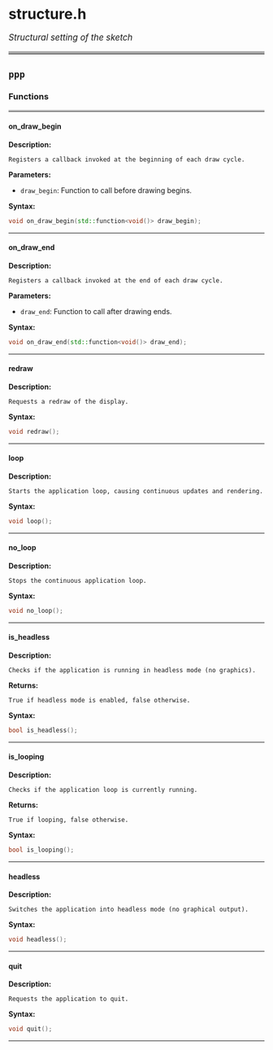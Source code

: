 # structure.h

<style>
  .file-summary { font-size: 1.2em; font-style: italic; margin-bottom: 1em; }
  table { width: 100%; table-layout: fixed; border-collapse: collapse; }
  th, td { border: 1px solid #ddd; padding: 8px; word-wrap: break-word; }
  th { background-color: #f4f4f4; }
</style>

<p class="file-summary">Structural setting of the sketch</p>

<hr style="border-top:5px solid #aaa" />

## `ppp`

### Functions
<hr style="border-top:3px solid #ccc" />

#### on_draw_begin

**Description:**
```
Registers a callback invoked at the beginning of each draw cycle.
```

**Parameters:**

- `draw_begin`: Function to call before drawing begins. 

**Syntax:**
```cpp
void on_draw_begin(std::function<void()> draw_begin);
```

<hr style="border-top:1px solid #eee" />

#### on_draw_end

**Description:**
```
Registers a callback invoked at the end of each draw cycle.
```

**Parameters:**

- `draw_end`: Function to call after drawing ends. 

**Syntax:**
```cpp
void on_draw_end(std::function<void()> draw_end);
```

<hr style="border-top:1px solid #eee" />

#### redraw

**Description:**
```
Requests a redraw of the display.
```

**Syntax:**
```cpp
void redraw();
```

<hr style="border-top:1px solid #eee" />

#### loop

**Description:**
```
Starts the application loop, causing continuous updates and rendering.
```

**Syntax:**
```cpp
void loop();
```

<hr style="border-top:1px solid #eee" />

#### no_loop

**Description:**
```
Stops the continuous application loop.
```

**Syntax:**
```cpp
void no_loop();
```

<hr style="border-top:1px solid #eee" />

#### is_headless

**Description:**
```
Checks if the application is running in headless mode (no graphics).
```

**Returns:**
```
True if headless mode is enabled, false otherwise.
```

**Syntax:**
```cpp
bool is_headless();
```

<hr style="border-top:1px solid #eee" />

#### is_looping

**Description:**
```
Checks if the application loop is currently running.
```

**Returns:**
```
True if looping, false otherwise.
```

**Syntax:**
```cpp
bool is_looping();
```

<hr style="border-top:1px solid #eee" />

#### headless

**Description:**
```
Switches the application into headless mode (no graphical output).
```

**Syntax:**
```cpp
void headless();
```

<hr style="border-top:1px solid #eee" />

#### quit

**Description:**
```
Requests the application to quit.
```

**Syntax:**
```cpp
void quit();
```

<hr style="border-top:1px solid #eee" />
